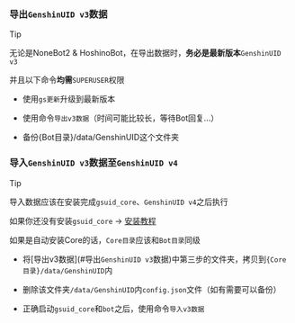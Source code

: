 ### 导出`GenshinUID v3`数据

> [!TIP]
>
> 无论是NoneBot2 & HoshinoBot，在导出数据时，**务必是最新版本**`GenshinUID v3`
>
> 并且以下命令**均需**`SUPERUSER`权限

- 使用`gs更新`升级到最新版本

- 使用命令`导出v3数据`（时间可能比较长，等待Bot回复...）

- 备份{Bot目录}/data/GenshinUID这个文件夹

### 导入`GenshinUID v3`数据至`GenshinUID v4`

> [!TIP]
>
> 导入数据应该在安装完成`gsuid_core`、`GenshinUID v4`之后执行
>
> 如果你还没有安装`gsuid_core` -> [安装教程](InstallCore)
>
> 如果是自动安装Core的话，`Core目录`应该和`Bot目录`同级

- 将[导出v3数据](#导出`GenshinUID v3`数据)中第三步的文件夹，拷贝到`{Core目录}/data/GenshinUID`内

- 删除该文件夹`/data/GenshinUID`内`config.json`文件（如有需要可以备份）

- 正确启动`gsuid_core`和`bot`之后，使用命令`导入v3数据`
